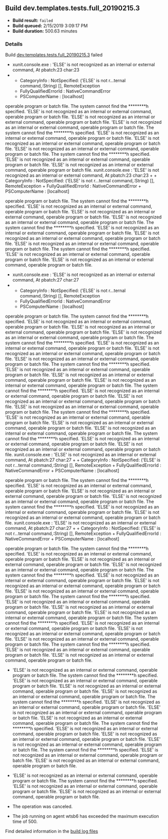 ## Build dev.templates.tests.full_20190215.3
- **Build result:** `failed`
- **Build queued:** 2/15/2019 3:09:17 PM
- **Build duration:** 500.63 minutes
### Details
Build [dev.templates.tests.full_20190215.3](https://winappstudio.visualstudio.com/web/build.aspx?pcguid=a4ef43be-68ce-4195-a619-079b4d9834c2&builduri=vstfs%3a%2f%2f%2fBuild%2fBuild%2f27088) failed

+ xunit.console.exe : 'ELSE' is not recognized as an internal or external command,
At pbatch:23 char:23
+ 
    + CategoryInfo          : NotSpecified: ('ELSE' is not r...ternal command,:String) [], RemoteException
    + FullyQualifiedErrorId : NativeCommandError
    + PSComputerName        : [localhost]
 
operable program or batch file.
The system cannot find the ********h specified.
'ELSE' is not recognized as an internal or external command,
operable program or batch file.
'ELSE' is not recognized as an internal or external command,
operable program or batch file.
'ELSE' is not recognized as an internal or external command,
operable program or batch file.
The system cannot find the ********h specified.
'ELSE' is not recognized as an internal or external command,
operable program or batch file.
'ELSE' is not recognized as an internal or external command,
operable program or batch file.
'ELSE' is not recognized as an internal or external command,
operable program or batch file.
The system cannot find the ********h specified.
'ELSE' is not recognized as an internal or external command,
operable program or batch file.
'ELSE' is not recognized as an internal or external command,
operable program or batch file.
xunit.console.exe : 'ELSE' is not recognized as an internal or external command,
At pbatch:23 char:23
+ 
    + CategoryInfo          : NotSpecified: ('ELSE' is not r...ternal command,:String) [], RemoteException
    + FullyQualifiedErrorId : NativeCommandError
    + PSComputerName        : [localhost]
 
operable program or batch file.
The system cannot find the ********h specified.
'ELSE' is not recognized as an internal or external command,
operable program or batch file.
'ELSE' is not recognized as an internal or external command,
operable program or batch file.
'ELSE' is not recognized as an internal or external command,
operable program or batch file.
The system cannot find the ********h specified.
'ELSE' is not recognized as an internal or external command,
operable program or batch file.
'ELSE' is not recognized as an internal or external command,
operable program or batch file.
'ELSE' is not recognized as an internal or external command,
operable program or batch file.
The system cannot find the ********h specified.
'ELSE' is not recognized as an internal or external command,
operable program or batch file.
'ELSE' is not recognized as an internal or external command,
operable program or batch file.

+ xunit.console.exe : 'ELSE' is not recognized as an internal or external command,
At pbatch:27 char:27
+ 
    + CategoryInfo          : NotSpecified: ('ELSE' is not r...ternal command,:String) [], RemoteException
    + FullyQualifiedErrorId : NativeCommandError
    + PSComputerName        : [localhost]
 
operable program or batch file.
The system cannot find the ********h specified.
'ELSE' is not recognized as an internal or external command,
operable program or batch file.
'ELSE' is not recognized as an internal or external command,
operable program or batch file.
'ELSE' is not recognized as an internal or external command,
operable program or batch file.
The system cannot find the ********h specified.
'ELSE' is not recognized as an internal or external command,
operable program or batch file.
'ELSE' is not recognized as an internal or external command,
operable program or batch file.
'ELSE' is not recognized as an internal or external command,
operable program or batch file.
The system cannot find the ********h specified.
'ELSE' is not recognized as an internal or external command,
operable program or batch file.
'ELSE' is not recognized as an internal or external command,
operable program or batch file.
'ELSE' is not recognized as an internal or external command,
operable program or batch file.
The system cannot find the ********h specified.
'ELSE' is not recognized as an internal or external command,
operable program or batch file.
'ELSE' is not recognized as an internal or external command,
operable program or batch file.
'ELSE' is not recognized as an internal or external command,
operable program or batch file.
The system cannot find the ********h specified.
'ELSE' is not recognized as an internal or external command,
operable program or batch file.
'ELSE' is not recognized as an internal or external command,
operable program or batch file.
'ELSE' is not recognized as an internal or external command,
operable program or batch file.
The system cannot find the ********h specified.
'ELSE' is not recognized as an internal or external command,
operable program or batch file.
'ELSE' is not recognized as an internal or external command,
operable program or batch file.
xunit.console.exe : 'ELSE' is not recognized as an internal or external command,
At pbatch:27 char:27
+ 
    + CategoryInfo          : NotSpecified: ('ELSE' is not r...ternal command,:String) [], RemoteException
    + FullyQualifiedErrorId : NativeCommandError
    + PSComputerName        : [localhost]
 
operable program or batch file.
The system cannot find the ********h specified.
'ELSE' is not recognized as an internal or external command,
operable program or batch file.
'ELSE' is not recognized as an internal or external command,
operable program or batch file.
'ELSE' is not recognized as an internal or external command,
operable program or batch file.
The system cannot find the ********h specified.
'ELSE' is not recognized as an internal or external command,
operable program or batch file.
'ELSE' is not recognized as an internal or external command,
operable program or batch file.
xunit.console.exe : 'ELSE' is not recognized as an internal or external command,
At pbatch:27 char:27
+ 
    + CategoryInfo          : NotSpecified: ('ELSE' is not r...ternal command,:String) [], RemoteException
    + FullyQualifiedErrorId : NativeCommandError
    + PSComputerName        : [localhost]
 
operable program or batch file.
The system cannot find the ********h specified.
'ELSE' is not recognized as an internal or external command,
operable program or batch file.
'ELSE' is not recognized as an internal or external command,
operable program or batch file.
'ELSE' is not recognized as an internal or external command,
operable program or batch file.
The system cannot find the ********h specified.
'ELSE' is not recognized as an internal or external command,
operable program or batch file.
'ELSE' is not recognized as an internal or external command,
operable program or batch file.
'ELSE' is not recognized as an internal or external command,
operable program or batch file.
The system cannot find the ********h specified.
'ELSE' is not recognized as an internal or external command,
operable program or batch file.
'ELSE' is not recognized as an internal or external command,
operable program or batch file.
'ELSE' is not recognized as an internal or external command,
operable program or batch file.
The system cannot find the ********h specified.
'ELSE' is not recognized as an internal or external command,
operable program or batch file.
'ELSE' is not recognized as an internal or external command,
operable program or batch file.
'ELSE' is not recognized as an internal or external command,
operable program or batch file.
The system cannot find the ********h specified.
'ELSE' is not recognized as an internal or external command,
operable program or batch file.
'ELSE' is not recognized as an internal or external command,
operable program or batch file.

+ 'ELSE' is not recognized as an internal or external command,
operable program or batch file.
The system cannot find the ********h specified.
'ELSE' is not recognized as an internal or external command,
operable program or batch file.
'ELSE' is not recognized as an internal or external command,
operable program or batch file.
'ELSE' is not recognized as an internal or external command,
operable program or batch file.
The system cannot find the ********h specified.
'ELSE' is not recognized as an internal or external command,
operable program or batch file.
'ELSE' is not recognized as an internal or external command,
operable program or batch file.
'ELSE' is not recognized as an internal or external command,
operable program or batch file.
The system cannot find the ********h specified.
'ELSE' is not recognized as an internal or external command,
operable program or batch file.
'ELSE' is not recognized as an internal or external command,
operable program or batch file.
'ELSE' is not recognized as an internal or external command,
operable program or batch file.
The system cannot find the ********h specified.
'ELSE' is not recognized as an internal or external command,
operable program or batch file.
'ELSE' is not recognized as an internal or external command,
operable program or batch file.

+ 'ELSE' is not recognized as an internal or external command,
operable program or batch file.
The system cannot find the ********h specified.
'ELSE' is not recognized as an internal or external command,
operable program or batch file.
'ELSE' is not recognized as an internal or external command,
operable program or batch file.

+ The operation was canceled.
+ The job running on agent wtsb6 has exceeded the maximum execution time of 500.

Find detailed information in the [build log files](https://uwpctdiags.blob.core.windows.net/buildlogs/dev.templates.tests.full_20190215.3_logs.zip)
